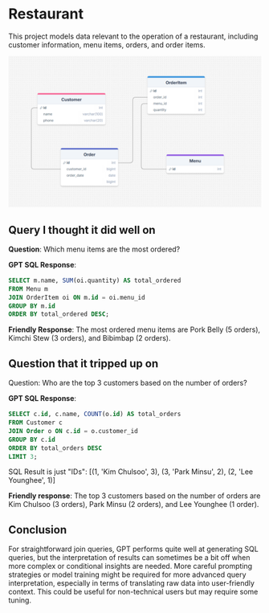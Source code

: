 # Restaurant

This project models data relevant to the operation of a restaurant, including customer information, menu items, orders, and order items.



<img src="schema.png">



## Query I thought it did well on

**Question**: Which menu items are the most ordered?

**GPT SQL Response**:
```sql
SELECT m.name, SUM(oi.quantity) AS total_ordered
FROM Menu m
JOIN OrderItem oi ON m.id = oi.menu_id
GROUP BY m.id
ORDER BY total_ordered DESC;
```

**Friendly Response**: The most ordered menu items are Pork Belly (5 orders), Kimchi Stew (3 orders), and Bibimbap (2 orders).




## Question that it tripped up on


Question: Who are the top 3 customers based on the number of orders?

**GPT SQL Response**:
```sql
SELECT c.id, c.name, COUNT(o.id) AS total_orders
FROM Customer c
JOIN Order o ON c.id = o.customer_id
GROUP BY c.id
ORDER BY total_orders DESC
LIMIT 3;
```

SQL Result is just "IDs": [(1, 'Kim Chulsoo', 3), (3, 'Park Minsu', 2), (2, 'Lee Younghee', 1)]

**Friendly response**: The top 3 customers based on the number of orders are Kim Chulsoo (3 orders), Park Minsu (2 orders), and Lee Younghee (1 order).


## Conclusion
For straightforward join queries, GPT performs quite well at generating SQL queries, but the interpretation of results can sometimes be a bit off when more complex or conditional insights are needed. More careful prompting strategies or model training might be required for more advanced query interpretation, especially in terms of translating raw data into user-friendly context. This could be useful for non-technical users but may require some tuning.



